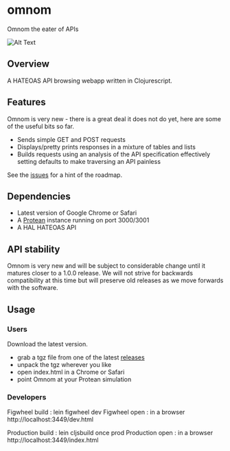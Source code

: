 # omnom

Omnom the eater of APIs

![Alt Text](https://media.giphy.com/media/jgUG5cnss7T9K/giphy.gif)


## Overview

A HATEOAS API browsing webapp written in Clojurescript.


## Features

Omnom is very new - there is a great deal it does not do yet, here are some of the useful bits so far.

* Sends simple GET and POST requests
* Displays/pretty prints responses in a mixture of tables and lists
* Builds requests using an analysis of the API specification effectively setting defaults to make traversing an API painless

See the [issues](https://github.com/rossputin/omnom/issues) for a hint of the roadmap.


## Dependencies

* Latest version of Google Chrome or Safari
* A [Protean](https://github.com/passivsystems/protean) instance running on port 3000/3001
* A HAL HATEOAS API


## API stability

Omnom is very new and will be subject to considerable change until it matures closer to a 1.0.0 release.  We will not strive for backwards compatibility at this time but will preserve old releases as we move forwards with the software.


## Usage

### Users

Download the latest version.

* grab a tgz file from one of the latest [releases](https://github.com/rossputin/omnom/releases)
* unpack the tgz wherever you like
* open index.html in a Chrome or Safari
* point Omnom at your Protean simulation

### Developers

Figwheel build : lein figwheel dev
Figwheel open : in a browser http://localhost:3449/dev.html

Production build : lein cljsbuild once prod
Production open : in a browser http://localhost:3449/index.html
